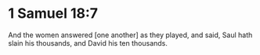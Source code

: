 # 1 Samuel 18:7

And the women answered [one another] as they played, and said, Saul hath slain his thousands, and David his ten thousands.